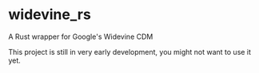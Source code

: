 # widevine_rs
A Rust wrapper for Google's Widevine CDM

This project is still in very early development, you might not want to use it yet.
